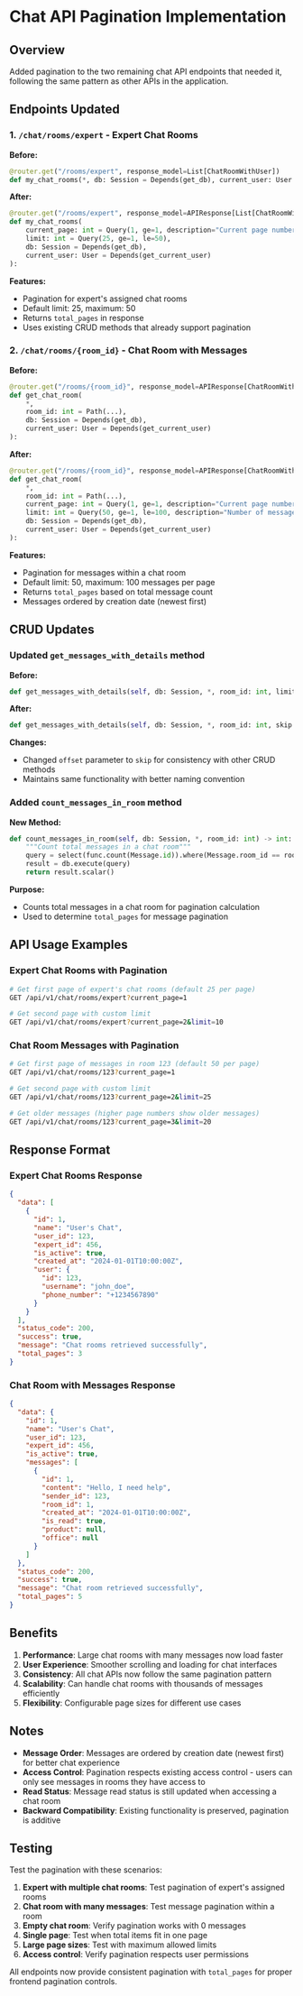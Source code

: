 # Chat API Pagination Implementation

## Overview
Added pagination to the two remaining chat API endpoints that needed it, following the same pattern as other APIs in the application.

## Endpoints Updated

### 1. `/chat/rooms/expert` - Expert Chat Rooms
**Before:**
```python
@router.get("/rooms/expert", response_model=List[ChatRoomWithUser])
def my_chat_rooms(*, db: Session = Depends(get_db), current_user: User = Depends(get_current_user)):
```

**After:**
```python
@router.get("/rooms/expert", response_model=APIResponse[List[ChatRoomWithUser]])
def my_chat_rooms(
    current_page: int = Query(1, ge=1, description="Current page number"),
    limit: int = Query(25, ge=1, le=50),
    db: Session = Depends(get_db),
    current_user: User = Depends(get_current_user)
):
```

**Features:**
- Pagination for expert's assigned chat rooms
- Default limit: 25, maximum: 50
- Returns `total_pages` in response
- Uses existing CRUD methods that already support pagination

### 2. `/chat/rooms/{room_id}` - Chat Room with Messages
**Before:**
```python
@router.get("/rooms/{room_id}", response_model=APIResponse[ChatRoomWithMessages])
def get_chat_room(
    *,
    room_id: int = Path(...),
    db: Session = Depends(get_db),
    current_user: User = Depends(get_current_user)
):
```

**After:**
```python
@router.get("/rooms/{room_id}", response_model=APIResponse[ChatRoomWithMessages])
def get_chat_room(
    *,
    room_id: int = Path(...),
    current_page: int = Query(1, ge=1, description="Current page number for messages"),
    limit: int = Query(50, ge=1, le=100, description="Number of messages per page"),
    db: Session = Depends(get_db),
    current_user: User = Depends(get_current_user)
):
```

**Features:**
- Pagination for messages within a chat room
- Default limit: 50, maximum: 100 messages per page
- Returns `total_pages` based on total message count
- Messages ordered by creation date (newest first)

## CRUD Updates

### Updated `get_messages_with_details` method
**Before:**
```python
def get_messages_with_details(self, db: Session, *, room_id: int, limit: int = 50, offset: int = 0) -> List[Message]:
```

**After:**
```python
def get_messages_with_details(self, db: Session, *, room_id: int, skip: int = 0, limit: int = 50) -> List[Message]:
```

**Changes:**
- Changed `offset` parameter to `skip` for consistency with other CRUD methods
- Maintains same functionality with better naming convention

### Added `count_messages_in_room` method
**New Method:**
```python
def count_messages_in_room(self, db: Session, *, room_id: int) -> int:
    """Count total messages in a chat room"""
    query = select(func.count(Message.id)).where(Message.room_id == room_id)
    result = db.execute(query)
    return result.scalar()
```

**Purpose:**
- Counts total messages in a chat room for pagination calculation
- Used to determine `total_pages` for message pagination

## API Usage Examples

### Expert Chat Rooms with Pagination
```bash
# Get first page of expert's chat rooms (default 25 per page)
GET /api/v1/chat/rooms/expert?current_page=1

# Get second page with custom limit
GET /api/v1/chat/rooms/expert?current_page=2&limit=10
```

### Chat Room Messages with Pagination
```bash
# Get first page of messages in room 123 (default 50 per page)
GET /api/v1/chat/rooms/123?current_page=1

# Get second page with custom limit
GET /api/v1/chat/rooms/123?current_page=2&limit=25

# Get older messages (higher page numbers show older messages)
GET /api/v1/chat/rooms/123?current_page=3&limit=20
```

## Response Format

### Expert Chat Rooms Response
```json
{
  "data": [
    {
      "id": 1,
      "name": "User's Chat",
      "user_id": 123,
      "expert_id": 456,
      "is_active": true,
      "created_at": "2024-01-01T10:00:00Z",
      "user": {
        "id": 123,
        "username": "john_doe",
        "phone_number": "+1234567890"
      }
    }
  ],
  "status_code": 200,
  "success": true,
  "message": "Chat rooms retrieved successfully",
  "total_pages": 3
}
```

### Chat Room with Messages Response
```json
{
  "data": {
    "id": 1,
    "name": "User's Chat",
    "user_id": 123,
    "expert_id": 456,
    "is_active": true,
    "messages": [
      {
        "id": 1,
        "content": "Hello, I need help",
        "sender_id": 123,
        "room_id": 1,
        "created_at": "2024-01-01T10:00:00Z",
        "is_read": true,
        "product": null,
        "office": null
      }
    ]
  },
  "status_code": 200,
  "success": true,
  "message": "Chat room retrieved successfully",
  "total_pages": 5
}
```

## Benefits

1. **Performance**: Large chat rooms with many messages now load faster
2. **User Experience**: Smoother scrolling and loading for chat interfaces
3. **Consistency**: All chat APIs now follow the same pagination pattern
4. **Scalability**: Can handle chat rooms with thousands of messages efficiently
5. **Flexibility**: Configurable page sizes for different use cases

## Notes

- **Message Order**: Messages are ordered by creation date (newest first) for better chat experience
- **Access Control**: Pagination respects existing access control - users can only see messages in rooms they have access to
- **Read Status**: Message read status is still updated when accessing a chat room
- **Backward Compatibility**: Existing functionality is preserved, pagination is additive

## Testing

Test the pagination with these scenarios:

1. **Expert with multiple chat rooms**: Test pagination of expert's assigned rooms
2. **Chat room with many messages**: Test message pagination within a room
3. **Empty chat room**: Verify pagination works with 0 messages
4. **Single page**: Test when total items fit in one page
5. **Large page sizes**: Test with maximum allowed limits
6. **Access control**: Verify pagination respects user permissions

All endpoints now provide consistent pagination with `total_pages` for proper frontend pagination controls.